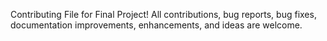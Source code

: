 Contributing File for Final Project!
All contributions, bug reports, bug fixes, documentation improvements, enhancements, and ideas are welcome.
